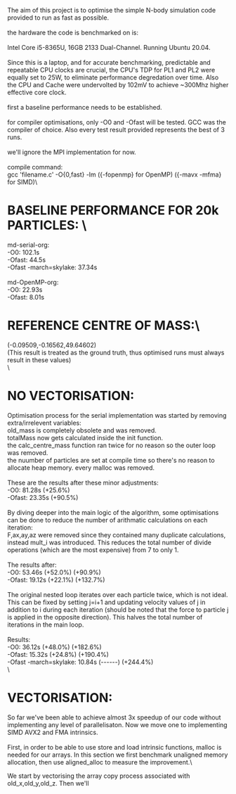 The aim of this project is to optimise the simple N-body simulation code provided to run as fast as possible.\
\
the hardware the code is benchmarked on is: \
\
Intel Core i5-8365U, 16GB 2133 Dual-Channel. Running Ubuntu 20.04.\
\
Since this is a laptop, and for accurate benchmarking, predictable and repeatable CPU clocks are crucial, the CPU's TDP for PL1 and PL2 were equally set to 25W, to eliminate performance degredation over time. Also the CPU and Cache were undervolted by 102mV to achieve ~300Mhz higher effective core clock.\
\
first a baseline performance needs to be established.\
\
for compiler optimisations, only -O0 and -Ofast will be tested. GCC was the compiler of choice. Also every test result provided represents the best of 3 runs.\
\
we'll ignore the MPI implementation for now.\
\
compile command:\
gcc 'filename.c' -O{0,fast} -lm ({-fopenmp} for OpenMP) ({-mavx -mfma} for SIMD)\

# BASELINE PERFORMANCE FOR 20k PARTICLES: \

md-serial-org:\
-O0:    102.1s\
-Ofast: 44.5s\
-Ofast -march=skylake: 37.34s\
\
md-OpenMP-org:\
-O0:    22.93s\
-Ofast: 8.01s  

# REFERENCE CENTRE OF MASS:\
(-0.09509,-0.16562,49.64602)\
(This result is treated as the ground truth, thus optimised runs must always result in these values)\
\
# NO VECTORISATION:
Optimisation process for the serial implementation was started by removing extra/irrelevent variables:\
    old_mass is completely obsolete and was removed.\
    totalMass now gets calculated inside the init function.\
    the calc_centre_mass function ran twice for no reason so the outer loop was removed.\
    the nuumber of particles are set at compile time so there's no reason to allocate heap memory. every malloc was removed.\
\
These are the results after these minor adjustments:\
-O0:    81.28s (+25.6%)\
-Ofast: 23.35s (+90.5%)\
\
By diving deeper into the main logic of the algorithm, some optimisations can be done to reduce the number of arithmatic calculations on each iteration:\
    F,ax,ay,az were removed since they contained many duplicate calculations, instead mult_i was introduced. This reduces the total number of divide operations (which are the most expensive) from 7 to only 1.\
\
The results after:\
-O0:    53.46s (+52.0%) (+90.9%)\
-Ofast: 19.12s (+22.1%) (+132.7%)\
\
The original nested loop iterates over each particle twice, which is not ideal. This can be fixed by setting j=i+1 and updating velocity values of j in addition to i during each iteration (should be noted that the force to particle j is applied in the opposite direction). This halves the total number of iterations in the main loop.\
\
Results:\
-O0:                    36.12s (+48.0%) (+182.6%)\
-Ofast:                 15.32s (+24.8%) (+190.4%)\
-Ofast -march=skylake:  10.84s (------) (+244.4%)\
\
# VECTORISATION:
So far we've been able to achieve almost 3x speedup of our code without implementing any level of parallelisaton. Now we move one to implementing SIMD AVX2 and FMA intrinsics.\
\
First, in order to be able to use store and load intrinsic functions, malloc is needed for our arrays. In this section we first benchmark unaligned memory allocation, then use aligned_alloc to measure the improvement.\

We start by vectorising the array copy process associated with old_x,old_y,old_z. Then we'll